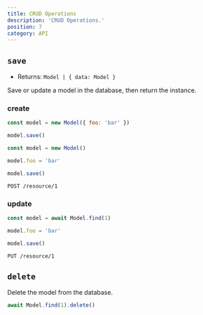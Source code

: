 ```yaml
---
title: CRUD Operations
description: 'CRUD Operations.'
position: 7
category: API
---
```


## `save`
- Returns: `Model | { data: Model }`

Save or update a model in the database, then return the instance.

### create

<code-group>
  <code-block Label="Query 1" active>

  ```js
  const model = new Model({ foo: 'bar' })

  model.save()
  ```

  </code-block>
  <code-block Label="Query 2">

  ```js
  const model = new Model()

  model.foo = 'bar'
  
  model.save()
  ```

  </code-block>
  <code-block Label="Request">

  ```http request
  POST /resource/1
  ```

  </code-block>
</code-group>

### update

<code-group>
  <code-block Label="Query" active>

  ```js
  const model = await Model.find(1)
  
  model.foo = 'bar'
  
  model.save()
  ```

  </code-block>
  <code-block Label="Request">

  ```http request
  PUT /resource/1
  ```

  </code-block>
</code-group>


## `delete`

Delete the model from the database.

```js
await Model.find(1).delete()
```
